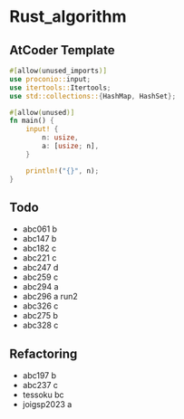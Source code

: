 # Rust_algorithm

## AtCoder Template

```rust
#[allow(unused_imports)]
use proconio::input;
use itertools::Itertools;
use std::collections::{HashMap, HashSet};

#[allow(unused)]
fn main() {
    input! {
        n: usize,
        a: [usize; n],
    }

    println!("{}", n);
}
```

## Todo

- abc061 b
- abc147 b
- abc182 c
- abc221 c
- abc247 d
- abc259 c
- abc294 a
- abc296 a run2
- abc326 c
- abc275 b
- abc328 c

## Refactoring

- abc197 b
- abc237 c
- tessoku bc
- joigsp2023 a
